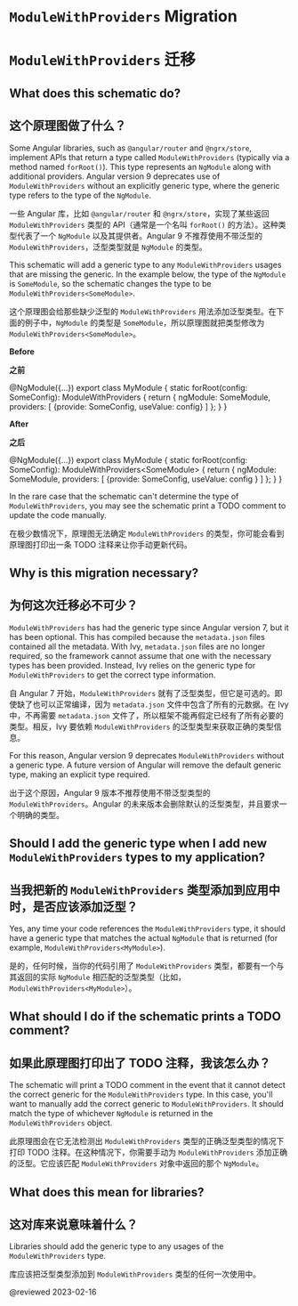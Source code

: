 # `ModuleWithProviders` Migration

# `ModuleWithProviders` 迁移

## What does this schematic do?

## 这个原理图做了什么？

Some Angular libraries, such as `@angular/router` and `@ngrx/store`, implement APIs that return a type called `ModuleWithProviders` (typically via a method named `forRoot()`).
This type represents an `NgModule` along with additional providers.
Angular version 9 deprecates use of `ModuleWithProviders` without an explicitly generic type, where the generic type refers to the type of the `NgModule`.

一些 Angular 库，比如 `@angular/router` 和 `@ngrx/store`，实现了某些返回 `ModuleWithProviders` 类型的 API（通常是一个名叫 `forRoot()` 的方法）。这种类型代表了一个 `NgModule` 以及其提供者。Angular 9 不推荐使用不带泛型的 `ModuleWithProviders`，泛型类型就是 `NgModule` 的类型。

This schematic will add a generic type to any `ModuleWithProviders` usages that are missing the generic.
In the example below, the type of the `NgModule` is `SomeModule`, so the schematic changes the type to be `ModuleWithProviders<SomeModule>`.

这个原理图会给那些缺少泛型的 `ModuleWithProviders` 用法添加泛型类型。在下面的例子中，`NgModule` 的类型是 `SomeModule`，所以原理图就把类型修改为 `ModuleWithProviders<SomeModule>`。

**Before**

**之前**

<code-example format="typescript" language="typescript">

&commat;NgModule({&hellip;})
export class MyModule {
  static forRoot(config: SomeConfig): ModuleWithProviders {
    return {
      ngModule: SomeModule,
      providers: [
        {provide: SomeConfig, useValue: config}
      ]
    };
  }
}

</code-example>

**After**

**之后**

<code-example format="typescript" language="typescript">

&commat;NgModule({&hellip;})
export class MyModule {
  static forRoot(config: SomeConfig): ModuleWithProviders&lt;SomeModule&gt; {
    return {
      ngModule: SomeModule,
      providers: [
        {provide: SomeConfig, useValue: config }
      ]
    };
  }
}

</code-example>

In the rare case that the schematic can't determine the type of `ModuleWithProviders`, you may see the schematic print a TODO comment to update the code manually.

在极少数情况下，原理图无法确定 `ModuleWithProviders` 的类型，你可能会看到原理图打印出一条 TODO 注释来让你手动更新代码。

## Why is this migration necessary?

## 为何这次迁移必不可少？

`ModuleWithProviders` has had the generic type since Angular version 7, but it has been optional.
This has compiled because the `metadata.json` files contained all the metadata.
With Ivy, `metadata.json` files are no longer required, so the framework cannot assume that one with the necessary types has been provided.
Instead, Ivy relies on the generic type for `ModuleWithProviders` to get the correct type information.

自 Angular 7 开始，`ModuleWithProviders` 就有了泛型类型，但它是可选的。即使缺了也可以正常编译，因为 `metadata.json` 文件中包含了所有的元数据。在 Ivy 中，不再需要 `metadata.json` 文件了，所以框架不能再假定已经有了所有必要的类型。相反，Ivy 要依赖 `ModuleWithProviders` 的泛型类型来获取正确的类型信息。

For this reason, Angular version 9 deprecates `ModuleWithProviders` without a generic type.
A future version of Angular will remove the default generic type, making an explicit type required.

出于这个原因，Angular 9 版本不推荐使用不带泛型类型的 `ModuleWithProviders`。Angular 的未来版本会删除默认的泛型类型，并且要求一个明确的类型。

## Should I add the generic type when I add new `ModuleWithProviders` types to my application?

## 当我把新的 `ModuleWithProviders` 类型添加到应用中时，是否应该添加泛型？

Yes, any time your code references the `ModuleWithProviders` type, it should have a generic type that matches the actual `NgModule` that is returned (for example, `ModuleWithProviders<MyModule>`).

是的，任何时候，当你的代码引用了 `ModuleWithProviders` 类型，都要有一个与其返回的实际 `NgModule` 相匹配的泛型类型（比如，`ModuleWithProviders<MyModule>`）。

## What should I do if the schematic prints a TODO comment?

## 如果此原理图打印出了 TODO 注释，我该怎么办？

The schematic will print a TODO comment in the event that it cannot detect the correct generic for the `ModuleWithProviders` type.
In this case, you'll want to manually add the correct generic to `ModuleWithProviders`.
It should match the type of whichever `NgModule` is returned in the `ModuleWithProviders` object.

此原理图会在它无法检测出 `ModuleWithProviders` 类型的正确泛型类型的情况下打印 TODO 注释。在这种情况下，你需要手动为 `ModuleWithProviders` 添加正确的泛型。它应该匹配 `ModuleWithProviders` 对象中返回的那个 `NgModule`。

## What does this mean for libraries?

## 这对库来说意味着什么？

Libraries should add the generic type to any usages of the `ModuleWithProviders` type.

库应该把泛型类型添加到 `ModuleWithProviders` 类型的任何一次使用中。

<!-- links -->

<!-- external links -->

<!-- end links -->

@reviewed 2023-02-16
